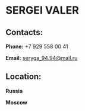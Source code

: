 # SERGEI VALER

## Contacts:
__Phone:__ +7 929 558 00 41

__Email:__ seryga_94.94@mail.ru

## Location:
__Russia__

__Moscow__
